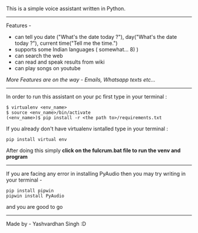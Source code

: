 This is a simple voice assistant written in Python.
________________________
Features -
- can tell you date ("What's the date today ?"), day("What's the date today ?"), current time("Tell me the time.")
- supports some Indian languages ( somewhat... 8) )
- can search the web
- can read and speak results from wiki
- can play songs on youtube

*More Features are on the way - Emails, Whatsapp texts etc...*
________________________
In order to run this assistant on your pc first type in your terminal :
```
$ virtualenv <env_name>
$ source <env_name>/bin/activate
(<env_name>)$ pip install -r <the path to>/requirements.txt
```

If you already don't have virtualenv isntalled type in your terminal :
```
pip install virtual env
```

After doing this simply **click on the fulcrum.bat file to run the venv and program**
________________________
If you are facing any error in installing PyAudio then you may try writing in your terminal -
```
pip install pipwin
pipwin install PyAudio
```
and you are good to go
________________________
Made by - Yashvardhan Singh :D
